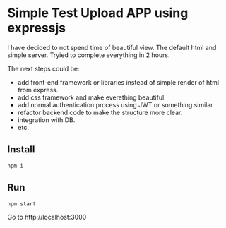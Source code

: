 # Simple Test Upload APP using expressjs

I have decided to not spend time of beautiful view. The default html and simple server. Tryied to complete everything in 2 hours.

The next steps could be:

- add front-end framework or libraries instead of simple render of html from express.
- add css framework and make everething beautiful
- add normal authentication process using JWT or something similar
- refactor backend code to make the structure more clear.
- integration with DB.
- etc.

## Install

```
npm i
```

## Run

```
npm start
```

Go to http://localhost:3000
